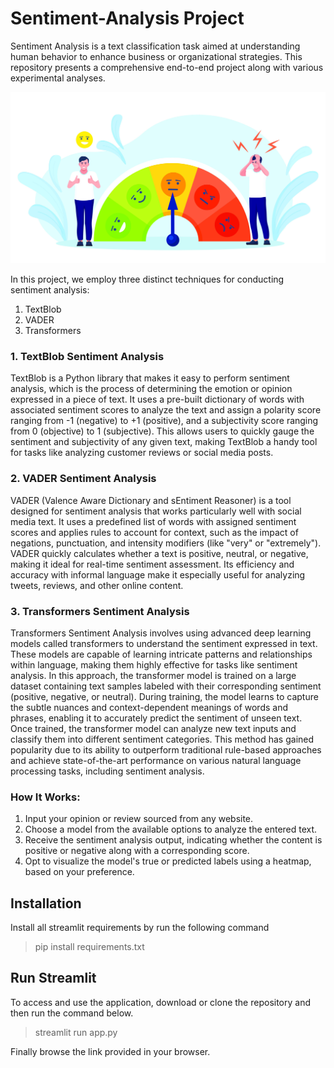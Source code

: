 # Sentiment-Analysis Project
Sentiment Analysis is a text classification task aimed at understanding human behavior to enhance business or organizational strategies. This repository presents a comprehensive end-to-end project along with various experimental analyses.

<img src="data/sentiment_analysis.jpg" alt="screenshot of the sentiment-rating" />

In this project, we employ three distinct techniques for conducting sentiment analysis:
1. TextBlob
2. VADER
3. Transformers

### 1. TextBlob Sentiment Analysis

TextBlob is a Python library that makes it easy to perform sentiment analysis, which is the process of determining the emotion or opinion expressed in a piece of text. It uses a pre-built dictionary of words with associated sentiment scores to analyze the text and assign a polarity score ranging from -1 (negative) to +1 (positive), and a subjectivity score ranging from 0 (objective) to 1 (subjective). This allows users to quickly gauge the sentiment and subjectivity of any given text, making TextBlob a handy tool for tasks like analyzing customer reviews or social media posts.

### 2. VADER Sentiment Analysis
VADER (Valence Aware Dictionary and sEntiment Reasoner) is a tool designed for sentiment analysis that works particularly well with social media text. It uses a predefined list of words with assigned sentiment scores and applies rules to account for context, such as the impact of negations, punctuation, and intensity modifiers (like "very" or "extremely"). VADER quickly calculates whether a text is positive, neutral, or negative, making it ideal for real-time sentiment assessment. Its efficiency and accuracy with informal language make it especially useful for analyzing tweets, reviews, and other online content.

### 3. Transformers Sentiment Analysis
Transformers Sentiment Analysis involves using advanced deep learning models called transformers to understand the sentiment expressed in text. These models are capable of learning intricate patterns and relationships within language, making them highly effective for tasks like sentiment analysis. In this approach, the transformer model is trained on a large dataset containing text samples labeled with their corresponding sentiment (positive, negative, or neutral). During training, the model learns to capture the subtle nuances and context-dependent meanings of words and phrases, enabling it to accurately predict the sentiment of unseen text. Once trained, the transformer model can analyze new text inputs and classify them into different sentiment categories. This method has gained popularity due to its ability to outperform traditional rule-based approaches and achieve state-of-the-art performance on various natural language processing tasks, including sentiment analysis.

### How It Works:
1. Input your opinion or review sourced from any website.
2. Choose a model from the available options to analyze the entered text.
3. Receive the sentiment analysis output, indicating whether the content is positive or negative along with a corresponding score.
4. Opt to visualize the model's true or predicted labels using a heatmap, based on your preference.

## Installation
Install all streamlit requirements by run the following command
> pip install requirements.txt
## Run Streamlit

To access and use the application, download or clone the repository and then run the command below.
> streamlit run app.py

Finally browse the link provided in your browser.

